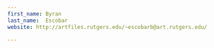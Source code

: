 ```yaml
---
first_name: Byran
last_name:  Escobar
website: http://artfiles.rutgers.edu/~escobarb@art.rutgers.edu/

---
```

